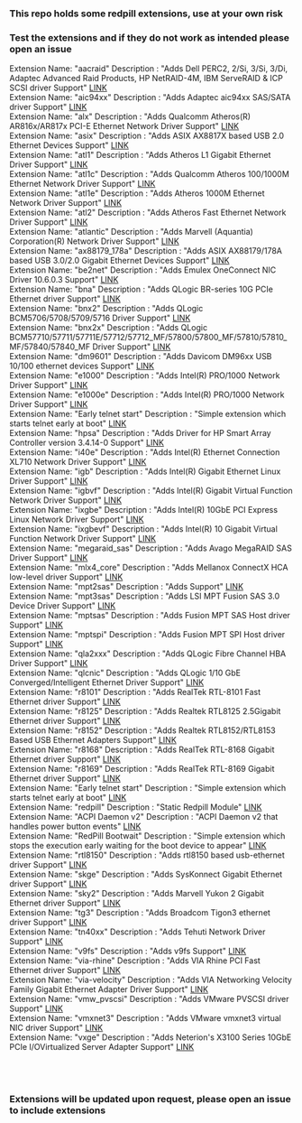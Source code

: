 <h3 align=”center”>This repo holds some redpill extensions, use at your own risk</h3>
<h3 align=”center”>Test the extensions and if they do not work as intended please open an issue</h3>
Extension Name: "aacraid" Description : "Adds Dell PERC2, 2/Si, 3/Si, 3/Di, Adaptec Advanced Raid Products, HP NetRAID-4M, IBM ServeRAID & ICP SCSI driver Support"
<a href="https://raw.githubusercontent.com/pocopico/rp-ext/master/aacraid/rpext-index.json">LINK</a><br>
Extension Name: "aic94xx" Description : "Adds Adaptec aic94xx SAS/SATA driver Support"
<a href="https://raw.githubusercontent.com/pocopico/rp-ext/master/aic94xx/rpext-index.json">LINK</a><br>
Extension Name: "alx" Description : "Adds Qualcomm Atheros(R) AR816x/AR817x PCI-E Ethernet Network Driver Support"
<a href="https://raw.githubusercontent.com/pocopico/rp-ext/master/alx/rpext-index.json">LINK</a><br>
Extension Name: "asix" Description : "Adds ASIX AX8817X based USB 2.0 Ethernet Devices Support"
<a href="https://raw.githubusercontent.com/pocopico/rp-ext/master/asix/rpext-index.json">LINK</a><br>
Extension Name: "atl1" Description : "Adds Atheros L1 Gigabit Ethernet Driver Support"
<a href="https://raw.githubusercontent.com/pocopico/rp-ext/master/atl1/rpext-index.json">LINK</a><br>
Extension Name: "atl1c" Description : "Adds Qualcomm Atheros 100/1000M Ethernet Network Driver Support"
<a href="https://raw.githubusercontent.com/pocopico/rp-ext/master/atl1c/rpext-index.json">LINK</a><br>
Extension Name: "atl1e" Description : "Adds Atheros 1000M Ethernet Network Driver Support"
<a href="https://raw.githubusercontent.com/pocopico/rp-ext/master/atl1e/rpext-index.json">LINK</a><br>
Extension Name: "atl2" Description : "Adds Atheros Fast Ethernet Network Driver Support"
<a href="https://raw.githubusercontent.com/pocopico/rp-ext/master/atl2/rpext-index.json">LINK</a><br>
Extension Name: "atlantic" Description : "Adds Marvell (Aquantia) Corporation(R) Network Driver Support"
<a href="https://raw.githubusercontent.com/pocopico/rp-ext/master/atlantic/rpext-index.json">LINK</a><br>
Extension Name: "ax88179_178a" Description : "Adds ASIX AX88179/178A based USB 3.0/2.0 Gigabit Ethernet Devices Support"
<a href="https://raw.githubusercontent.com/pocopico/rp-ext/master/ax88179_178a/rpext-index.json">LINK</a><br>
Extension Name: "be2net" Description : "Adds Emulex OneConnect NIC Driver 10.6.0.3 Support"
<a href="https://raw.githubusercontent.com/pocopico/rp-ext/master/be2net/rpext-index.json">LINK</a><br>
Extension Name: "bna" Description : "Adds QLogic BR-series 10G PCIe Ethernet driver Support"
<a href="https://raw.githubusercontent.com/pocopico/rp-ext/master/bna/rpext-index.json">LINK</a><br>
Extension Name: "bnx2" Description : "Adds QLogic BCM5706/5708/5709/5716 Driver Support"
<a href="https://raw.githubusercontent.com/pocopico/rp-ext/master/bnx2/rpext-index.json">LINK</a><br>
Extension Name: "bnx2x" Description : "Adds QLogic BCM57710/57711/57711E/57712/57712_MF/57800/57800_MF/57810/57810_MF/57840/57840_MF Driver Support"
<a href="https://raw.githubusercontent.com/pocopico/rp-ext/master/bnx2x/rpext-index.json">LINK</a><br>
Extension Name: "dm9601" Description : "Adds Davicom DM96xx USB 10/100 ethernet devices Support"
<a href="https://raw.githubusercontent.com/pocopico/rp-ext/master/dm9601/rpext-index.json">LINK</a><br>
Extension Name: "e1000" Description : "Adds Intel(R) PRO/1000 Network Driver Support"
<a href="https://raw.githubusercontent.com/pocopico/rp-ext/master/e1000/rpext-index.json">LINK</a><br>
Extension Name: "e1000e" Description : "Adds Intel(R) PRO/1000 Network Driver Support"
<a href="https://raw.githubusercontent.com/pocopico/rp-ext/master/e1000e/rpext-index.json">LINK</a><br>
Extension Name: "Early telnet start" Description : "Simple extension which starts telnet early at boot"
<a href="https://github.com/pocopico/rp-ext/raw/main/early-telnet/rpext-index.json">LINK</a><br>
Extension Name: "hpsa" Description : "Adds Driver for HP Smart Array Controller version 3.4.14-0 Support"
<a href="https://raw.githubusercontent.com/pocopico/rp-ext/master/hpsa/rpext-index.json">LINK</a><br>
Extension Name: "i40e" Description : "Adds Intel(R) Ethernet Connection XL710 Network Driver Support"
<a href="https://raw.githubusercontent.com/pocopico/rp-ext/master/i40e/rpext-index.json">LINK</a><br>
Extension Name: "igb" Description : "Adds Intel(R) Gigabit Ethernet Linux Driver Support"
<a href="https://raw.githubusercontent.com/pocopico/rp-ext/master/igb/rpext-index.json">LINK</a><br>
Extension Name: "igbvf" Description : "Adds Intel(R) Gigabit Virtual Function Network Driver Support"
<a href="https://raw.githubusercontent.com/pocopico/rp-ext/master/igbvf/rpext-index.json">LINK</a><br>
Extension Name: "ixgbe" Description : "Adds Intel(R) 10GbE PCI Express Linux Network Driver Support"
<a href="https://raw.githubusercontent.com/pocopico/rp-ext/master/ixgbe/rpext-index.json">LINK</a><br>
Extension Name: "ixgbevf" Description : "Adds Intel(R) 10 Gigabit Virtual Function Network Driver Support"
<a href="https://raw.githubusercontent.com/pocopico/rp-ext/master/ixgbevf/rpext-index.json">LINK</a><br>
Extension Name: "megaraid_sas" Description : "Adds Avago MegaRAID SAS Driver Support"
<a href="https://raw.githubusercontent.com/pocopico/rp-ext/master/megaraid_sas/rpext-index.json">LINK</a><br>
Extension Name: "mlx4_core" Description : "Adds Mellanox ConnectX HCA low-level driver Support"
<a href="https://raw.githubusercontent.com/pocopico/rp-ext/master/mlx4_core/rpext-index.json">LINK</a><br>
Extension Name: "mpt2sas" Description : "Adds Support"
<a href="https://raw.githubusercontent.com/pocopico/rp-ext/master/mpt2sas/rpext-index.json">LINK</a><br>
Extension Name: "mpt3sas" Description : "Adds LSI MPT Fusion SAS 3.0 Device Driver Support"
<a href="https://raw.githubusercontent.com/pocopico/rp-ext/master/mpt3sas/rpext-index.json">LINK</a><br>
Extension Name: "mptsas" Description : "Adds Fusion MPT SAS Host driver Support"
<a href="https://raw.githubusercontent.com/pocopico/rp-ext/master/mptsas/rpext-index.json">LINK</a><br>
Extension Name: "mptspi" Description : "Adds Fusion MPT SPI Host driver Support"
<a href="https://raw.githubusercontent.com/pocopico/rp-ext/master/mptspi/rpext-index.json">LINK</a><br>
Extension Name: "qla2xxx" Description : "Adds QLogic Fibre Channel HBA Driver Support"
<a href="https://raw.githubusercontent.com/pocopico/rp-ext/master/qla2xxx/rpext-index.json">LINK</a><br>
Extension Name: "qlcnic" Description : "Adds QLogic 1/10 GbE Converged/Intelligent Ethernet Driver Support"
<a href="https://raw.githubusercontent.com/pocopico/rp-ext/master/qlcnic/rpext-index.json">LINK</a><br>
Extension Name: "r8101" Description : "Adds RealTek RTL-8101 Fast Ethernet driver Support"
<a href="https://raw.githubusercontent.com/pocopico/rp-ext/master/r8101/rpext-index.json">LINK</a><br>
Extension Name: "r8125" Description : "Adds Realtek RTL8125 2.5Gigabit Ethernet driver Support"
<a href="https://raw.githubusercontent.com/pocopico/rp-ext/master/r8125/rpext-index.json">LINK</a><br>
Extension Name: "r8152" Description : "Adds Realtek RTL8152/RTL8153 Based USB Ethernet Adapters Support"
<a href="https://raw.githubusercontent.com/pocopico/rp-ext/master/r8152/rpext-index.json">LINK</a><br>
Extension Name: "r8168" Description : "Adds RealTek RTL-8168 Gigabit Ethernet driver Support"
<a href="https://raw.githubusercontent.com/pocopico/rp-ext/master/r8168/rpext-index.json">LINK</a><br>
Extension Name: "r8169" Description : "Adds RealTek RTL-8169 Gigabit Ethernet driver Support"
<a href="https://raw.githubusercontent.com/pocopico/rp-ext/master/r8169/rpext-index.json">LINK</a><br>
Extension Name: "Early telnet start" Description : "Simple extension which starts telnet early at boot"
<a href="https://github.com/pocopico/rp-ext/raw/main/raspbi-pill/rpext-index.json">LINK</a><br>
Extension Name: "redpill" Description : "Static Redpill Module"
<a href="https://raw.githubusercontent.com/pocopico/rp-ext/master/redpill/rpext-index.json">LINK</a><br>
Extension Name: "ACPI Daemon v2" Description : "ACPI Daemon v2 that handles power button events"
<a href="https://github.com/jumkey/redpill-load/raw/develop/redpill-acpid/rpext-index.json">LINK</a><br>
Extension Name: "RedPill Bootwait" Description : "Simple extension which stops the execution early waiting for the boot device to appear"
<a href="https://github.com/pocopico/rp-ext/raw/main/redpill-boot-wait/rpext-index.json">LINK</a><br>
Extension Name: "rtl8150" Description : "Adds rtl8150 based usb-ethernet driver Support"
<a href="https://raw.githubusercontent.com/pocopico/rp-ext/master/rtl8150/rpext-index.json">LINK</a><br>
Extension Name: "skge" Description : "Adds SysKonnect Gigabit Ethernet driver Support"
<a href="https://raw.githubusercontent.com/pocopico/rp-ext/master/skge/rpext-index.json">LINK</a><br>
Extension Name: "sky2" Description : "Adds Marvell Yukon 2 Gigabit Ethernet driver Support"
<a href="https://raw.githubusercontent.com/pocopico/rp-ext/master/sky2/rpext-index.json">LINK</a><br>
Extension Name: "tg3" Description : "Adds Broadcom Tigon3 ethernet driver Support"
<a href="https://raw.githubusercontent.com/pocopico/rp-ext/master/tg3/rpext-index.json">LINK</a><br>
Extension Name: "tn40xx" Description : "Adds Tehuti Network Driver Support"
<a href="https://raw.githubusercontent.com/pocopico/rp-ext/master/tn40xx/rpext-index.json">LINK</a><br>
Extension Name: "v9fs" Description : "Adds v9fs Support"
<a href="https://raw.githubusercontent.com/pocopico/rp-ext/master/v9fs/rpext-index.json">LINK</a><br>
Extension Name: "via-rhine" Description : "Adds VIA Rhine PCI Fast Ethernet driver Support"
<a href="https://raw.githubusercontent.com/pocopico/rp-ext/master/via-rhine/rpext-index.json">LINK</a><br>
Extension Name: "via-velocity" Description : "Adds VIA Networking Velocity Family Gigabit Ethernet Adapter Driver Support"
<a href="https://raw.githubusercontent.com/pocopico/rp-ext/master/via-velocity/rpext-index.json">LINK</a><br>
Extension Name: "vmw_pvscsi" Description : "Adds VMware PVSCSI driver Support"
<a href="https://raw.githubusercontent.com/pocopico/rp-ext/master/vmw_pvscsi/rpext-index.json">LINK</a><br>
Extension Name: "vmxnet3" Description : "Adds VMware vmxnet3 virtual NIC driver Support"
<a href="https://raw.githubusercontent.com/pocopico/rp-ext/master/vmxnet3/rpext-index.json">LINK</a><br>
Extension Name: "vxge" Description : "Adds Neterion's X3100 Series 10GbE PCIe I/OVirtualized Server Adapter Support"
<a href="https://raw.githubusercontent.com/pocopico/rp-ext/master/vxge/rpext-index.json">LINK</a><br>
<br><br><br>
<h3>Extensions will be updated upon request, please open an issue to include extensions</h3>
